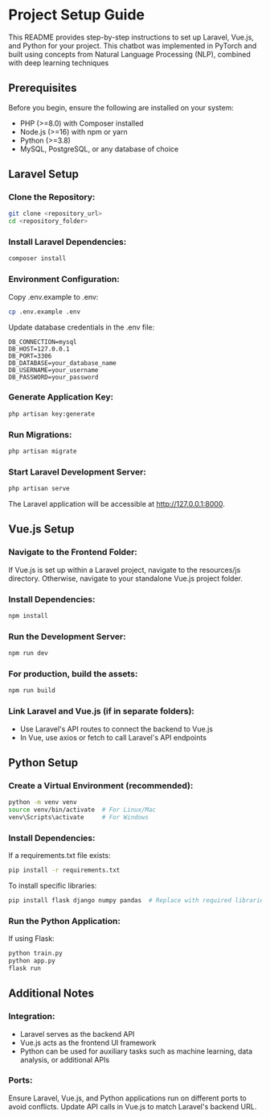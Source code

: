 # Project Setup Guide

This README provides step-by-step instructions to set up Laravel, Vue.js, and Python for your project.
This chatbot was implemented in PyTorch and built using concepts from Natural Language Processing (NLP), combined with deep learning techniques

## Prerequisites

Before you begin, ensure the following are installed on your system:

- PHP (>=8.0) with Composer installed
- Node.js (>=16) with npm or yarn
- Python (>=3.8)
- MySQL, PostgreSQL, or any database of choice

## Laravel Setup

### Clone the Repository:
```bash
git clone <repository_url>
cd <repository_folder>
```

### Install Laravel Dependencies:
```bash
composer install
```

### Environment Configuration:

Copy .env.example to .env:
```bash
cp .env.example .env
```

Update database credentials in the .env file:
```env
DB_CONNECTION=mysql
DB_HOST=127.0.0.1
DB_PORT=3306
DB_DATABASE=your_database_name
DB_USERNAME=your_username
DB_PASSWORD=your_password
```

### Generate Application Key:
```bash
php artisan key:generate
```

### Run Migrations:
```bash
php artisan migrate
```

### Start Laravel Development Server:
```bash
php artisan serve
```

The Laravel application will be accessible at http://127.0.0.1:8000.

## Vue.js Setup

### Navigate to the Frontend Folder:
If Vue.js is set up within a Laravel project, navigate to the resources/js directory. Otherwise, navigate to your standalone Vue.js project folder.

### Install Dependencies:
```bash
npm install
```

### Run the Development Server:
```bash
npm run dev
```

### For production, build the assets:
```bash
npm run build
```

### Link Laravel and Vue.js (if in separate folders):
- Use Laravel's API routes to connect the backend to Vue.js
- In Vue, use axios or fetch to call Laravel's API endpoints

## Python Setup

### Create a Virtual Environment (recommended):
```bash
python -m venv venv
source venv/bin/activate  # For Linux/Mac
venv\Scripts\activate     # For Windows
```

### Install Dependencies:

If a requirements.txt file exists:
```bash
pip install -r requirements.txt
```

To install specific libraries:
```bash
pip install flask django numpy pandas  # Replace with required libraries
```

### Run the Python Application:

If using Flask:
```bash
python train.py
python app.py
flask run
```



## Additional Notes

### Integration:
- Laravel serves as the backend API
- Vue.js acts as the frontend UI framework
- Python can be used for auxiliary tasks such as machine learning, data analysis, or additional APIs

### Ports:
Ensure Laravel, Vue.js, and Python applications run on different ports to avoid conflicts. Update API calls in Vue.js to match Laravel's backend URL.
